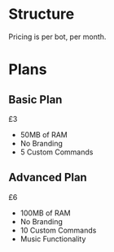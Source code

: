 # Structure
Pricing is per bot, per month. 

# Plans
## Basic Plan
£3

* 50MB of RAM
* No Branding
* 5 Custom Commands

## Advanced Plan
£6

* 100MB of RAM
* No Branding
* 10 Custom Commands
* Music Functionality